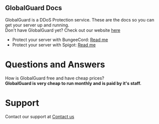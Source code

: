 ## GlobalGuard Docs
GlobalGuard is a DDoS Protection service. These are the docs so you can get your server up and running.
<br>
Don't have GlobalGuard yet? Check out our website <a href="https://globalguard.github.io/wiki/">here</a>
<br>
* Protect your server with BungeeCord: <a href="protectserverbungee.html">Read me</a>
* Protect your server with Spigot: <a href="protectserverspigot.html">Read me</a>
# Questions and Answers
How is GlobalGuard free and have cheap prices?
<br>
**GlobalGuard is very cheap to run monthly and is paid by it's staff.**

# Support
Contact our support at <a href="">Contact us</a>
